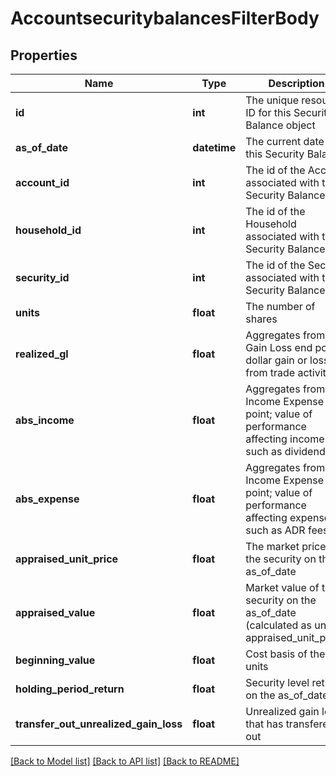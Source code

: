 # AccountsecuritybalancesFilterBody

## Properties
Name | Type | Description | Notes
------------ | ------------- | ------------- | -------------
**id** | **int** | The unique resource ID for this Security Balance object | [optional] 
**as_of_date** | **datetime** | The current date for this Security Balance | [optional] 
**account_id** | **int** | The id of the Account associated with this Security Balance | [optional] 
**household_id** | **int** | The id of the Household associated with this Security Balance | [optional] 
**security_id** | **int** | The id of the Security associated with this Security Balance | [optional] 
**units** | **float** | The number of shares | [optional] 
**realized_gl** | **float** | Aggregates from Gain Loss end point; dollar gain or loss from trade activity | [optional] 
**abs_income** | **float** | Aggregates from Income Expense end point; value of performance affecting income such as dividends | [optional] 
**abs_expense** | **float** | Aggregates from Income Expense end point; value of performance affecting expenses such as ADR fees | [optional] 
**appraised_unit_price** | **float** | The market price of the security on the as_of_date | [optional] 
**appraised_value** | **float** | Market value of the security on the as_of_date (calculated as units * appraised_unit_price) | [optional] 
**beginning_value** | **float** | Cost basis of the units | [optional] 
**holding_period_return** | **float** | Security level return on the as_of_date | [optional] 
**transfer_out_unrealized_gain_loss** | **float** | Unrealized gain loss that has transfered out | [optional] 

[[Back to Model list]](../README.md#documentation-for-models) [[Back to API list]](../README.md#documentation-for-api-endpoints) [[Back to README]](../README.md)

